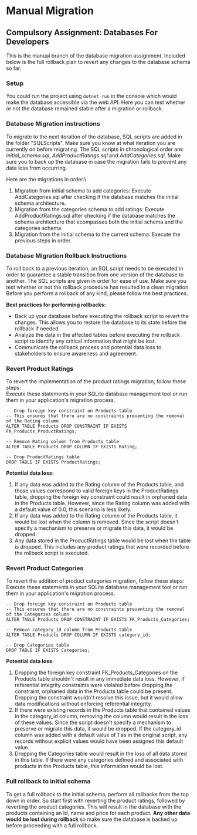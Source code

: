 # Manual Migration 
## Compulsory Assignment: Databases For Developers

This is the manual branch of the database migration assignment. Included below is the full rollback plan to revert any changes to the database schema so far.

### **Setup**
You could run the project using `dotnet run` in the console which would make the database accessible via the web API. Here you can test whether or not the database remained stable after a migration or rollback.

### **Database Migration instructions**
To migrate to the next iteration of the database, SQL scripts are added in the folder "SQLScripts". Make sure you know at what iteration you are currently on before migrating. The SQL scripts in chronological order are: *initial_schema.sql*, *AddProductRatings.sql* and *AddCategories.sql*. Make sure you to back up the database in case the migration fails to prevent any data loss from occurring.

Here are the migrations in order:\
1. Migration from initial schema to add categories:
    Execute AddCategories.sql after checking if the database matches the initial schema architecture.
2. Migration from the categories schema to add ratings:
    Execute AddProductRatings.sql after checking if the database matches the schema architecture that ecompasses both the initial schema and the categories schema.
3. Migration from the initial schema to the current schema:
    Execute the previous steps in order.

### **Database Migration Rollback Instructions**
To roll back to a previous iteration, an SQL script needs to be executed in order to guarantee a stable transition from one version of the database to another. The SQL scripts are given in order for ease of use. Make sure you test whether or not the rollback procedure has resulted in a clean migration. Before you perform a rollback of any kind, please follow the best practices.

**Best practices for performing rollbacks:**
- Back up your database before executing the rollback script to revert the changes. This allows you to restore the database to its state before the rollback if needed.
- Analyze the data in the affected tables before executing the rollback script to identify any critical information that might be lost.
- Communicate the rollback process and potential data loss to stakeholders to ensure awareness and agreement.

### **Revert Product Ratings**
To revert the implementation of the product ratings migration, follow these steps:\
Execute these statements in your SQLite database management tool or run them in your application's migration process.
```
-- Drop foreign key constraint on Products table
-- This ensures that there are no constraints preventing the removal of the Rating column
ALTER TABLE Products DROP CONSTRAINT IF EXISTS FK_Products_ProductRatings;

-- Remove Rating column from Products table
ALTER TABLE Products DROP COLUMN IF EXISTS Rating;

-- Drop ProductRatings table
DROP TABLE IF EXISTS ProductRatings;
```

**Potential data loss:**
1. If any data was added to the Rating column of the Products table, and those values correspond to valid foreign keys in the ProductRatings table, dropping the foreign key constraint could result in orphaned data in the Products table. However, since the Rating column was added with a default value of 0.0, this scenario is less likely.
2. If any data was added to the Rating column of the Products table, it would be lost when the column is removed. Since the script doesn't specify a mechanism to preserve or migrate this data, it would be dropped.
3. Any data stored in the ProductRatings table would be lost when the table is dropped. This includes any product ratings that were recorded before the rollback script is executed.

### **Revert Product Categories**
To revert the addition of product categories migration, follow these steps:\
Execute these statements in your SQLite database management tool or run them in your application's migration process.
```
-- Drop foreign key constraint on Products table
-- This ensures that there are no constraints preventing the removal of the Categories column
ALTER TABLE Products DROP CONSTRAINT IF EXISTS FK_Products_Categories;

-- Remove category_id column from Products table
ALTER TABLE Products DROP COLUMN IF EXISTS category_id;

-- Drop Categories table
DROP TABLE IF EXISTS Categories;
```
**Potential data loss:**
1. Dropping the foreign key constraint FK_Products_Categories on the Products table shouldn't result in any immediate data loss. However, if referential integrity constraints were violated before dropping the constraint, orphaned data in the Products table could be present. Dropping the constraint wouldn't resolve this issue, but it would allow data modifications without enforcing referential integrity.
2. If there were existing records in the Products table that contained values in the category_id column, removing the column would result in the loss of these values. Since the script doesn't specify a mechanism to preserve or migrate this data, it would be dropped. If the category_id column was added with a default value of 1 as in the original script, any records without explicit values would have been assigned this default value.
3. Dropping the Categories table would result in the loss of all data stored in this table. If there were any categories defined and associated with products in the Products table, this information would be lost.

### **Full rollback to initial schema**
To get a full rollback to the initial schema, perform all rollbacks from the top down in order. So start first with reverting the product ratings, followed by reverting the product categories. This will result in the database with the products containing an Id, name and price for each product. **Any other data would be lost during rollback** so make sure the database is backed up before proceeding with a full rollback.